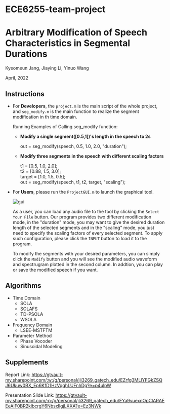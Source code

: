 # ECE6255-team-project
# Arbitrary Modification of Speech Characteristics in Segmental Durations

Kyeomeun Jang, Jiaying Li, Yinuo Wang 

April, 2022

## Instructions
* For **Developers**, the `project.m` is the main script of the whole project, and `seg_modify.m` is the main function to realize the segment modification in th time domain.
  
  Running Examples of Calling seg_modify function:
    * **Modify a single segment([0.5,1])'s length in the speech to 2s**
    
      out = seg_modify(speech, 0.5, 1.0, 2.0, "duration");

    * **Modify three segments in the speech with different scaling factors**
      
      t1 = [0.5, 1.0, 2.0];\
      t2 = [0.88, 1.5, 3.0];\
      target = [1.0, 1.5, 0.5];\
      out = seg_modify(speech, t1, t2, target, "scaling");


* For **Users**, please run the `ProjectGUI.m` to launch the graphical tool. 

  ![gui](https://user-images.githubusercontent.com/69251304/163446498-9273d0d2-b3ef-4842-ad5a-1b424db1681a.PNG)

  As a user, you can load any audio file to the tool by clicking the `Select Your File` button. Our program provides two different modification mode, in the "duration" mode, you may want to give the desired duration length of the selected segments and in the "scaling" mode, you just need to specify the scaling factors of every selected segment. To apply such configuration, please click the `INPUT` button to load it to the program.
  
  To modify the segments with your desired parameters, you can simply click the `Modify` button and you will see the modified audio waveform and spectrugram plotted in the second column. In addtion, you can play or save the modified speech if you want.



## Algorithms
  + Time Domain
    + SOLA
    + SOLAFS
    + TD-PSOLA
    + WSOLA
  + Frequency Domain
    + LSEE-MSTFTM
  + Parameter Method
    + Phase Vocoder
    + Sinusoidal Modeling

## Supplements

Report Link: https://gtvault-my.sharepoint.com/:w:/g/personal/jli3269_gatech_edu/EZrfg3MLlYFGkZSQJ6Ukuw0BX_Ep6KfD1HzVqqhLUFnhDg?e=p4ulpW

Presentation Slide Link: https://gtvault-my.sharepoint.com/:p:/g/personal/jli3269_gatech_edu/EYa9vuexnOpClARAEEeAlF0BR2klbcrgY6NbsxIlgjLXXA?e=Ez3NWk

